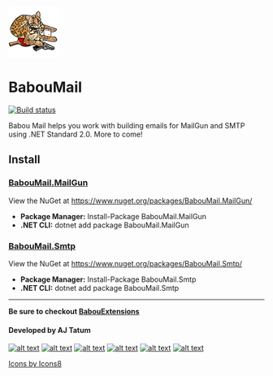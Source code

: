 ![alt text](https://raw.githubusercontent.com/ajtatum/BabouMail/master/assets/Babou-100x100.png "Babou loves mail!") <!-- markdownlint-disable -->

# **BabouMail**

[![Build status](https://ci.appveyor.com/api/projects/status/t71hwqmwmj1bj9o8?svg=true)](https://ci.appveyor.com/project/ajtatum/babouextensions) 

Babou Mail helps you work with building emails for MailGun and SMTP using .NET Standard 2.0. More to come!

## **Install**

### **[BabouMail.MailGun](https://github.com/ajtatum/BabouMail/tree/master/BabouMail.MailGun)**

View the NuGet at https://www.nuget.org/packages/BabouMail.MailGun/

* **Package Manager:** Install-Package BabouMail.MailGun
* **.NET CLI:** dotnet add package BabouMail.MailGun

### **[BabouMail.Smtp](https://github.com/ajtatum/BabouMail/tree/master/BabouMail.SMTP)**

View the NuGet at https://www.nuget.org/packages/BabouMail.Smtp/

* **Package Manager:** Install-Package BabouMail.Smtp
* **.NET CLI:** dotnet add package BabouMail.Smtp

---

**Be sure to checkout [BabouExtensions](https://github.com/ajtatum/BabouExtensions)**

#### Developed by AJ Tatum

[![alt text][1.1]][1]
[![alt text][2.1]][2]
[![alt text][3.1]][3]
[![alt text][4.1]][4]
[![alt text][5.1]][5]
[![alt text][6.1]][6]

[1.1]: https://img.icons8.com/clouds/50/000000/linkedin.png (LinkedIn @ajtatum)
[2.1]: https://img.icons8.com/clouds/50/000000/facebook-new.png (Facebook @ajtatum)
[3.1]: https://img.icons8.com/clouds/50/000000/twitter.png (Twitter @ajtatum)
[4.1]: https://img.icons8.com/clouds/50/000000/music.png (LastFM @ajtatum)
[5.1]: https://img.icons8.com/clouds/50/000000/github.png (GitHub @ajtatum)
[6.1]: https://img.icons8.com/clouds/50/000000/domain.png (ajt.io)

[1]: https://www.linkedin.com/in/ajtatum/
[2]: https://www.facebook.com/ajtatum
[3]: https://twitter.com/ajtatum
[4]: https://www.last.fm/user/ajtatum
[5]: https://github.com/ajtatum
[6]: https://ajt.io/

[Icons by Icons8](https://icons8.com/icon/118557/github)